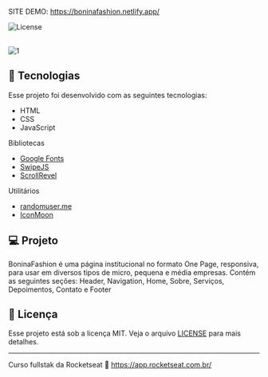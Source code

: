 <p align="center">
  
SITE DEMO: https://boninafashion.netlify.app/
  
<img alt="License" src="https://img.shields.io/static/v1?label=license&message=MIT&color=49AA26&labelColor=000000">
</p>

<br>![1](https://user-images.githubusercontent.com/17070196/145919291-658322c7-f097-4f59-8068-fcc7d32434d3.PNG)

<p align="center">

</p>

## 🚀 Tecnologias

Esse projeto foi desenvolvido com as seguintes tecnologias:

- HTML
- CSS
- JavaScript

Bibliotecas

- [Google Fonts](https://fonts.google.com/)
- [SwipeJS](https://github.com/nolimits4web/Swiper)
- [ScrollRevel](https://scrollrevealjs.org)

Utilitários

- [randomuser.me](https://randomuser.me/photos)
- [IconMoon](https://icomoon.io/app/#/select)

## 💻 Projeto

BoninaFashion é uma página institucional no formato One Page, responsiva, para usar em diversos tipos de micro, pequena e média empresas. Contém as seguintes seções: Header, Navigation, Home, Sobre, Serviços, Depoimentos, Contato e Footer

## 📝 Licença

Esse projeto está sob a licença MIT. Veja o arquivo [LICENSE](.github/LICENSE.md) para mais detalhes.

---

Curso fullstak da Rocketseat :wave: https://app.rocketseat.com.br/
